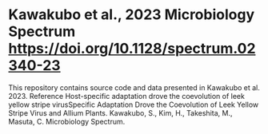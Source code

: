 # Kawakubo et al., 2023 Microbiology Spectrum https://doi.org/10.1128/spectrum.02340-23
This repository contains source code and data presented in Kawakubo et al. 2023.
Reference
Host-specific adaptation drove the coevolution of leek yellow stripe virusSpecific Adaptation Drove the Coevolution of Leek Yellow Stripe Virus and Allium Plants. Kawakubo, S., Kim, H., Takeshita, M., Masuta, C. Microbiology Spectrum.
